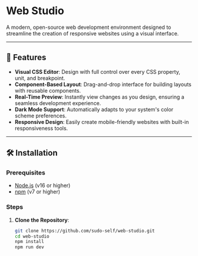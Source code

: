 # Web Studio

A modern, open-source web development environment designed to streamline the creation of responsive websites using a visual interface.

---

## 🚀 Features

- **Visual CSS Editor**: Design with full control over every CSS property, unit, and breakpoint.
- **Component-Based Layout**: Drag-and-drop interface for building layouts with reusable components.
- **Real-Time Preview**: Instantly view changes as you design, ensuring a seamless development experience.
- **Dark Mode Support**: Automatically adapts to your system's color scheme preferences.
- **Responsive Design**: Easily create mobile-friendly websites with built-in responsiveness tools.

---

## 🛠️ Installation

### Prerequisites

- [Node.js](https://nodejs.org/) (v16 or higher)
- [npm](https://www.npmjs.com/) (v7 or higher)

### Steps

1. **Clone the Repository**:

   ```bash
   git clone https://github.com/sudo-self/web-studio.git
   cd web-studio
   npm install
   npm run dev
   ```

